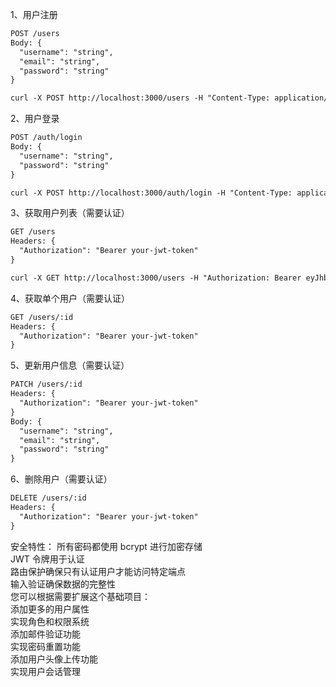 1、用户注册
```markdown
POST /users
Body: {
  "username": "string",
  "email": "string",
  "password": "string"
}

curl -X POST http://localhost:3000/users -H "Content-Type: application/json" -d '{"username": "testuser", "email": "test@example.com", "password": "password123"}'
```

2、用户登录
```markdown
POST /auth/login
Body: {
  "username": "string",
  "password": "string"
}

curl -X POST http://localhost:3000/auth/login -H "Content-Type: application/json" -d '{"username": "testuser", "password": "password123"}' | cat
```

3、获取用户列表（需要认证）
```markdown
GET /users
Headers: {
  "Authorization": "Bearer your-jwt-token"
}

curl -X GET http://localhost:3000/users -H "Authorization: Bearer eyJhbGciOiJIUzI1NiIsInR5cCI6IkpXVCJ9.eyJ1c2VybmFtZSI6InRlc3R1c2VyIiwic3ViIjoxLCJpYXQiOjE3NDM5NTI1MTksImV4cCI6MTc0NDAzODkxOX0.2rkPPVWh9cnOD5IiSlnQOf9wukwakoTTtdLGr6xC1PI" | cat
```

4、获取单个用户（需要认证）
```markdown
GET /users/:id
Headers: {
  "Authorization": "Bearer your-jwt-token"
}
```

5、更新用户信息（需要认证）
```markdown
PATCH /users/:id
Headers: {
  "Authorization": "Bearer your-jwt-token"
}
Body: {
  "username": "string",
  "email": "string",
  "password": "string"
}
```

6、删除用户（需要认证）
```markdown
DELETE /users/:id
Headers: {
  "Authorization": "Bearer your-jwt-token"
}
```

安全特性：
所有密码都使用 bcrypt 进行加密存储   
JWT 令牌用于认证   
路由保护确保只有认证用户才能访问特定端点   
输入验证确保数据的完整性   
您可以根据需要扩展这个基础项目：   
添加更多的用户属性   
实现角色和权限系统   
添加邮件验证功能   
实现密码重置功能   
添加用户头像上传功能   
实现用户会话管理   
